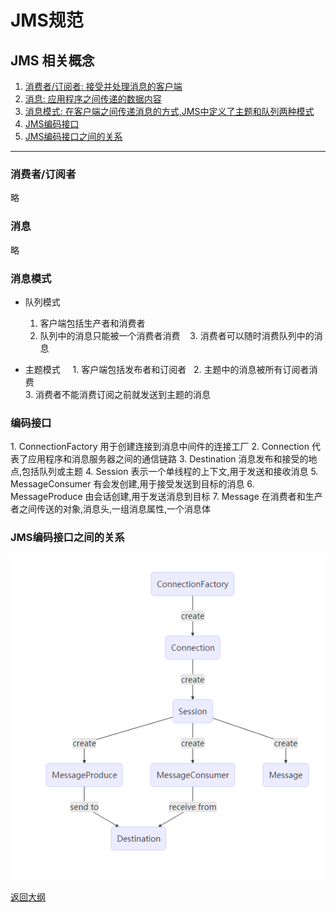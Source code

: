# JMS规范

## JMS 相关概念

1. [消费者/订阅者: 接受并处理消息的客户端](#subscribe)
2. [消息: 应用程序之间传递的数据内容](#message)
3. [消息模式: 在客户端之间传递消息的方式,JMS中定义了主题和队列两种模式](#mode)
4. [JMS编码接口](#encode)
5. [JMS编码接口之间的关系](#relation)  
---

<h3 id="subscribe">消费者/订阅者</h3>
略
<h3 id="message">消息</h3>
略
<h3 id="mode">消息模式</h3>

- 队列模式
    1. 客户端包括生产者和消费者
    2. 队列中的消息只能被一个消费者消费
    3. 消费者可以随时消费队列中的消息
    
- 主题模式  
    1.  客户端包括发布者和订阅者  
    2.  主题中的消息被所有订阅者消费  
    3.  消费者不能消费订阅之前就发送到主题的消息  

<h3 id="encode">编码接口</h3>
1. ConnectionFactory 用于创建连接到消息中间件的连接工厂  
2. Connection 代表了应用程序和消息服务器之间的通信链路  
3. Destination 消息发布和接受的地点,包括队列或主题  
4. Session 表示一个单线程的上下文,用于发送和接收消息  
5. MessageConsumer 有会发创建,用于接受发送到目标的消息  
6. MessageProduce 由会话创建,用于发送消息到目标  
7. Message 在消费者和生产者之间传送的对象,消息头,一组消息属性,一个消息体    

<h3 id="relation">JMS编码接口之间的关系</h3>

![](APIRelation.png)

[返回大纲](../0.大纲.md)
